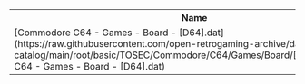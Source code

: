 <table>
<tr><th>Name</th><th>Size</th></tr>
<tr><td>[Commodore C64 - Games - Board - [D64].dat](https://raw.githubusercontent.com/open-retrogaming-archive/dat-catalog/main/root/basic/TOSEC/Commodore/C64/Games/Board/[D64]/Commodore C64 - Games - Board - [D64].dat)</td><td>552594</td></tr>
</table>
